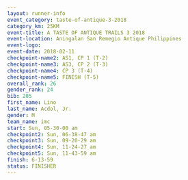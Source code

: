 ```yaml
---
layout: runner-info 
event_category: taste-of-antique-3-2018 
category_km: 25KM 
event-title: A TASTE OF ANTIQUE TRAILS 3 2018 
event-location: Aningalan San Remegio Antique Philippines 
event-logo: 
event-date: 2018-02-11 
checkpoint-name2: AS1, CP 1 (T-2) 
checkpoint-name3: AS3, CP 2 (T-3) 
checkpoint-name4: CP 3 (T-4) 
checkpoint-name5: FINISH (T-5) 
overall_rank: 26
gender_rank: 24
bib: 205
first_name: Lino
last_name: Acdol, Jr.
gender: M
team_name: imc
start: Sun, 05-30-00 am
checkpoint2: Sun, 06-38-47 am
checkpoint3: Sun, 09-20-29 am
checkpoint4: Sun, 11-24-27 am
checkpoint5: Sun, 11-43-59 am
finish: 6-13-59
status: FINISHER
---
```

